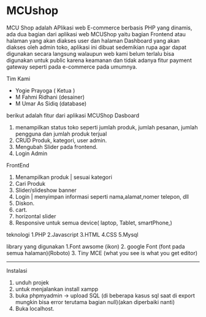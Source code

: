 # MCUshop
MCU Shop adalah APlikasi web E-commerce berbasis PHP yang dinamis, ada dua bagian dari aplikasi web MCUShop yaitu bagian Frontend atau halaman yang akan diakses user dan halaman 
Dashboard yang akan diakses oleh admin toko, aplikasi ini dibuat sedemikian rupa agar dapat digunakan secara langsung walaupun web kami belum terlalu bisa digunakan untuk
public karena keamanan dan tidak adanya fitur payment gateway seperti pada e-commerce pada umumnya.

Tim Kami
- Yogie Prayoga ( Ketua )
- M Fahmi Ridhani (desainer)
- M Umar As Sidiq (database)


berikut adalah fitur dari aplikasi MCUShop
Dasboard
1. menampilkan status toko seperti jumlah produk, jumlah pesanan, jumlah pengguna dan jumlah produk terjual
2. CRUD Produk, kategori, user admin.
3. Mengubah Slider pada frontend.
4. Login Admin

FrontEnd
1. Menampilkan produk | sesuai kategori
2. Cari Produk
3. Slider/slideshow banner
4. Login | menyimpan informasi seperti nama,alamat,nomer telepon, dll
5. Diskon.
6. cart.
7. horizontal slider
8. Responsive untuk semua device( laptop, Tablet, smartPhone,)

teknologi
1.PHP
2.Javascript
3.HTML
4.CSS
5.Mysql

library yang digunakan
1.Font awsome (ikon)
2. google Font (font pada semua halaman)(Roboto)
3. Tiny MCE (what you see is what you get editor)


----------------------------------------------------------------------------------------------------------------------------------------------------------------------------------
Instalasi
1. unduh projek
2. untuk menjalankan install xampp
3. buka phpmyadmin -> upload SQL (di beberapa kasus sql saat di export mungkin bisa error terutama bagian null)(akan diperbaiki nanti)
4. Buka localhost.
